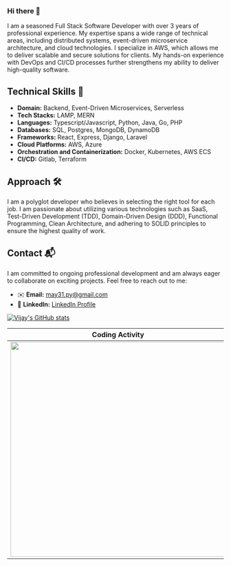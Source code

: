### Hi there 👋

I am a seasoned Full Stack Software Developer with over 3 years of professional experience. My expertise spans a wide range of technical areas, including distributed systems, event-driven microservice architecture, and cloud technologies. I specialize in AWS, which allows me to deliver scalable and secure solutions for clients. My hands-on experience with DevOps and CI/CD processes further strengthens my ability to deliver high-quality software.

## Technical Skills 🚀

- **Domain:** Backend, Event-Driven Microservices, Serverless
- **Tech Stacks:** LAMP, MERN
- **Languages:** Typescript/Javascript, Python, Java, Go, PHP
- **Databases:** SQL, Postgres, MongoDB, DynamoDB
- **Frameworks:** React, Express, Django, Laravel
- **Cloud Platforms:** AWS, Azure
- **Orchestration and Containerization:** Docker, Kubernetes, AWS ECS
- **CI/CD:** Gitlab, Terraform

## Approach 🛠️

I am a polyglot developer who believes in selecting the right tool for each job. I am passionate about utilizing various technologies such as SaaS, Test-Driven Development (TDD), Domain-Driven Design (DDD), Functional Programming, Clean Architecture, and adhering to SOLID principles to ensure the highest quality of work.

## Contact 📬

I am committed to ongoing professional development and am always eager to collaborate on exciting projects. Feel free to reach out to me:

- ✉️ **Email:** [may31.py@gmail.com](mailto:may31.py@gmail.com)
- 🔗 **LinkedIn:** [LinkedIn Profile](https://www.linkedin.com/in/maythirtyone/)


[![Vijay's GitHub stats](https://github-readme-stats.vercel.app/api?username=MayThirtyOne&show_icons=true&include_all_commits=true&theme=buefy&hide_border=true)](https://github.com/anuraghazra/github-readme-stats)



Coding Activity             |  Languages
:-------------------------:|:-------------------------:
<img src = "https://wakatime.com/share/@3d61b299-a162-4116-99c7-f152e2f8d1b3/f33f589e-743f-43d9-98d1-eff4c5b39bcf.svg" width = "500">  |  <img src = "https://wakatime.com/share/@3d61b299-a162-4116-99c7-f152e2f8d1b3/8ba26b3d-af25-4e85-8a17-78eb773739f5.svg" width = "500">






